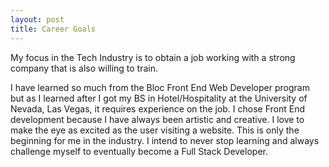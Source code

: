```yaml
---
layout: post
title: Career Goals
---
```


My focus in the Tech Industry is to obtain a job working with a strong company that is also willing to train.

I have learned so much from the Bloc Front End Web Developer program but as I learned after I got my BS in Hotel/Hospitality at the University of Nevada, Las Vegas, it requires experience on the job. I chose Front End development because I have always been artistic and creative. I love to make the eye as excited as the user visiting a website. This is only the beginning for me in the industry. I intend to never stop learning and always challenge myself to eventually become a Full Stack Developer.

